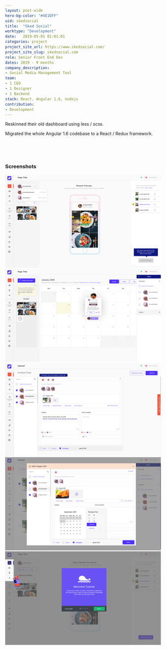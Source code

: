 ```yaml
---
layout: post-wide
hero-bg-color: "#4E1DFF"
uid: skedsocial
title:  "Sked Social"
worktype: "Development"
date:   2019-05-01 01:01:01
categories: project
project_site_url: https://www.skedsocial.com/
project_site_slug: skedsocial.com
role: Senior Front End Dev
dates: 2019 - 9 months
company_description:
- Social Media Management Tool
team:
- 1 CEO
- 1 Designer
- 1 Backend
stack: React, Angular 1.6, nodejs
contribution:
- Development
---
```


<p>
  Reskinned their old dashboard using less / scss.
</p>

<p>
  Migrated the whole Angular 1.6 codebase to a React / Redux framework.
</p>

<div class="showcase ">
  <br/>
  <br/>
  <br/>
  <h3>Screenshots</h3>
  <img src="/img/skedsocial/sked1.png" alt="sked">
  <img src="/img/skedsocial/sked2.png" alt="sked">
  <img src="/img/skedsocial/sked3.png" alt="sked">
  <img src="/img/skedsocial/sked4.png" alt="sked">
  <img src="/img/skedsocial/sked5.png" alt="sked">
</div>
